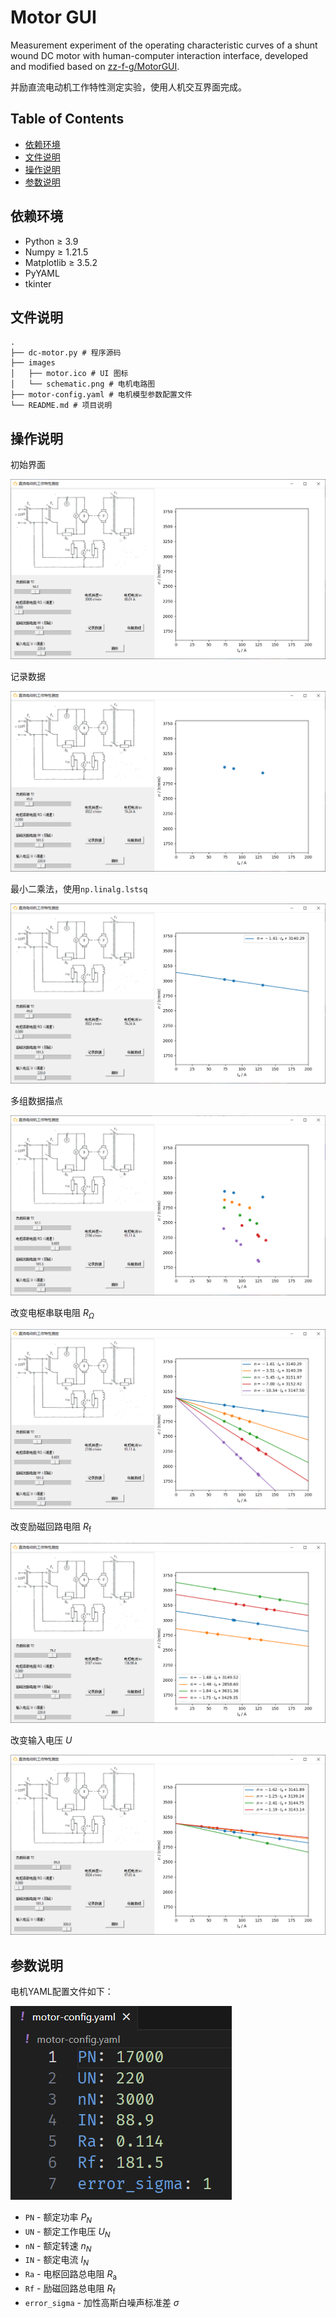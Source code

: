 # Motor GUI
Measurement experiment of the operating characteristic curves of a shunt wound DC motor with human-computer interaction interface, developed and modified based on [zz-f-g/MotorGUI](https://github.com/zz-f-g/MotorGUI).

并励直流电动机工作特性测定实验，使用人机交互界面完成。

## Table of Contents
- [依赖环境](#依赖环境)
- [文件说明](#文件说明)
- [操作说明](#操作说明)
- [参数说明](#参数说明)


## 依赖环境
- Python $\ge$ 3.9
- Numpy $\ge$ 1.21.5
- Matplotlib $\ge$ 3.5.2
- PyYAML
- tkinter

## 文件说明
```shell
.
├── dc-motor.py # 程序源码
├── images
│   ├── motor.ico # UI 图标
│   └── schematic.png # 电机电路图
├── motor-config.yaml # 电机模型参数配置文件
└── README.md # 项目说明
```

## 操作说明
初始界面

![](./images/default.png)

记录数据

![](./images/scatter.png)

最小二乘法，使用`np.linalg.lstsq`

![](./images/fit.png)

多组数据描点

![](./images/R_changed_scatter.png)

改变电枢串联电阻 $R_{\Omega}$

![](./images/R_changed_fit.png)

改变励磁回路电阻 $R_{\text{f}}$

![](./images/Rf_changed_fit.png)

改变输入电压 $U$

![](./images/U_changed_fit.png)

## 参数说明
电机YAML配置文件如下：

![](./images/yaml.png)

- `PN` - 额定功率 $P_N$
- `UN` - 额定工作电压 $U_N$
- `nN` - 额定转速 $n_N$
- `IN` - 额定电流 $I_N$
- `Ra` - 电枢回路总电阻 $R_{\text{a}}$
- `Rf` - 励磁回路总电阻 $R_{\text{f}}$
- `error_sigma` - 加性高斯白噪声标准差 $\sigma$